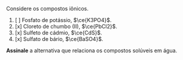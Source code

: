 Considere os compostos iônicos.

1. [ ] Fosfato de potássio, $\ce{K3PO4}$. 
2. [x] Cloreto de chumbo (II), $\ce{PbCl2}$. 
3. [x] Sulfeto de cádmio, $\ce{CdS}$. 
4. [x] Sulfato de bário, $\ce{BaSO4}$.

**Assinale** a alternativa que relaciona os compostos solúveis em água.
